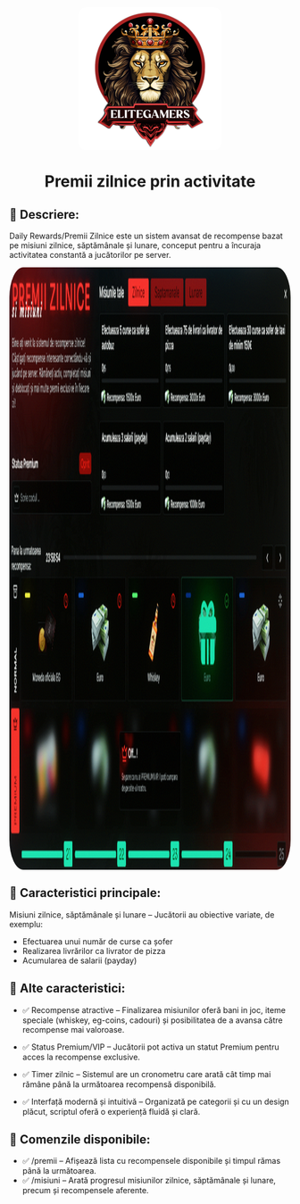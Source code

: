 <img src="../public/elitegamers.png" alt="pozaRegulament" width="256" height="256" style="display: block; margin: 0px auto; border-radius: 1%; border-radius: 5%;">

#  <center> Premii zilnice prin activitate </center>

## 🐬 Descriere:

Daily Rewards/Premii Zilnice este un sistem avansat de recompense bazat pe misiuni zilnice, săptămânale și lunare, conceput pentru a încuraja activitatea constantă a jucătorilor pe server.

<img src="../public/dailyrewards/dailyrewards.png" alt="pozaRewards" width="1920" height="1080" style="display: block; margin: 0px auto; border-radius: 1%; border-radius: 5%;">

## 👻 Caracteristici principale:
Misiuni zilnice, săptămânale și lunare – Jucătorii au obiective variate, de exemplu:
- Efectuarea unui număr de curse ca șofer
- Realizarea livrărilor ca livrator de pizza
- Acumularea de salarii (payday)

## 🙌 Alte caracteristici:

- ✅ Recompense atractive – Finalizarea misiunilor oferă bani in joc, iteme speciale (whiskey, eg-coins, cadouri) și posibilitatea de a avansa către recompense mai valoroase.

- ✅ Status Premium/VIP – Jucătorii pot activa un statut Premium pentru acces la recompense exclusive.

- ✅ Timer zilnic – Sistemul are un cronometru care arată cât timp mai rămâne până la următoarea recompensă disponibilă.

- ✅ Interfață modernă și intuitivă – Organizată pe categorii și cu un design plăcut, scriptul oferă o experiență fluidă și clară.

## 📝 Comenzile disponibile:

- ✅ /premii – Afișează lista cu recompensele disponibile și timpul rămas până la următoarea.
- ✅ /misiuni – Arată progresul misiunilor zilnice, săptămânale și lunare, precum și recompensele aferente.